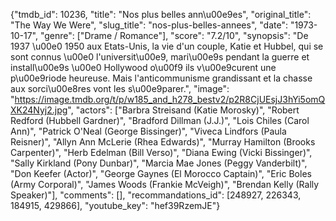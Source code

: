 {"tmdb_id": 10236, "title": "Nos plus belles ann\u00e9es", "original_title": "The Way We Were", "slug_title": "nos-plus-belles-annees", "date": "1973-10-17", "genre": ["Drame / Romance"], "score": "7.2/10", "synopsis": "De 1937 \u00e0 1950 aux Etats-Unis, la vie d'un couple, Katie et Hubbel, qui se sont connus \u00e0 l'universit\u00e9, mari\u00e9s pendant la guerre et install\u00e9s \u00e0 Hollywood o\u00f9 ils v\u00e9curent une p\u00e9riode heureuse. Mais l'anticommunisme grandissant et la chasse aux sorci\u00e8res vont les s\u00e9parer.", "image": "https://image.tmdb.org/t/p/w185_and_h278_bestv2/p2R8CjUEsjJ3hYi5omQXK24Nyj2.jpg", "actors": ["Barbra Streisand (Katie Morosky)", "Robert Redford (Hubbell Gardner)", "Bradford Dillman (J.J.)", "Lois Chiles (Carol Ann)", "Patrick O'Neal (George Bissinger)", "Viveca Lindfors (Paula Reisner)", "Allyn Ann McLerie (Rhea Edwards)", "Murray Hamilton (Brooks Carpenter)", "Herb Edelman (Bill Verso)", "Diana Ewing (Vicki Bissinger)", "Sally Kirkland (Pony Dunbar)", "Marcia Mae Jones (Peggy Vanderbilt)", "Don Keefer (Actor)", "George Gaynes (El Morocco Captain)", "Eric Boles (Army Corporal)", "James Woods (Frankie McVeigh)", "Brendan Kelly (Rally Speaker)"], "comments": [], "recommandations_id": [248927, 226343, 184915, 429866], "youtube_key": "hef39RzemJE"}